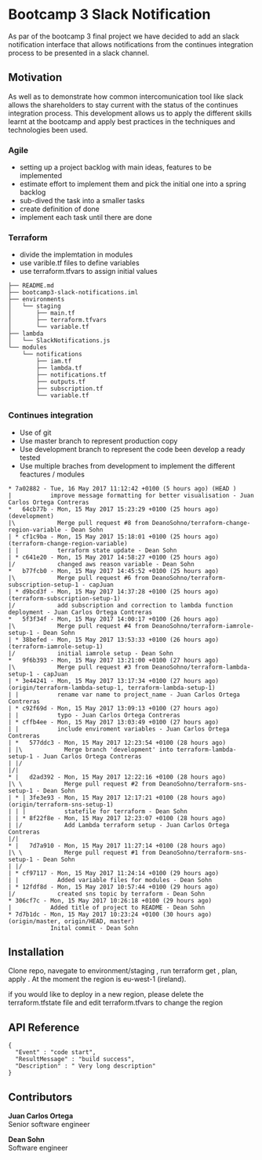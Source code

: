 # Bootcamp 3 Slack Notification 
As par of the bootcamp 3 final project we have decided to add an slack notification interface that allows notifications from the continues integration process to be presented in a slack channel.

## Motivation
As well as to demonstrate how common intercomunication tool like slack allows the shareholders to stay current with the status of the continues integration process.
This development allows us to apply the different skills learnt at the bootcamp and apply best practices in the techniques and technologies been used.
 
### Agile
 
* setting up a project backlog with main ideas, features to be implemented
* estimate effort to implement them and pick the initial one into a spring backlog
* sub-dived the task into a smaller tasks 
* create definition of done 
* implement each task until there are done

### Terraform

* divide the implemtation in modules 
* use varible.tf files to define variables
* use terraform.tfvars to assign initial values

```
├── README.md
├── bootcamp3-slack-notifications.iml
├── environments
│   └── staging
│       ├── main.tf
│       ├── terraform.tfvars
│       └── variable.tf
├── lambda
│   └── SlackNotifications.js
└── modules
    └── notifications
        ├── iam.tf
        ├── lambda.tf
        ├── notifications.tf
        ├── outputs.tf
        ├── subscription.tf
        └── variable.tf
```
### Continues integration 
* Use of git 
* Use master branch to represent production copy
* Use development branch to represent the code been develop a ready tested 
* Use multiple braches from development to implement the different feactures / modules 

```
* 7a02882 - Tue, 16 May 2017 11:12:42 +0100 (5 hours ago) (HEAD )
|           improve message formatting for better visualisation - Juan Carlos Ortega Contreras
*   64cb77b - Mon, 15 May 2017 15:23:29 +0100 (25 hours ago) (development)
|\            Merge pull request #8 from DeanoSohno/terraform-change-region-variable - Dean Sohn
| * cf1c9ba - Mon, 15 May 2017 15:18:01 +0100 (25 hours ago) (terraform-change-region-variable)
| |           terraform state update - Dean Sohn
| * c641e20 - Mon, 15 May 2017 14:58:27 +0100 (25 hours ago)
|/            changed aws reason variable - Dean Sohn
*   b77fcb0 - Mon, 15 May 2017 14:45:52 +0100 (25 hours ago)
|\            Merge pull request #6 from DeanoSohno/terraform-subscription-setup-1 - capJuan
| * d9bcd3f - Mon, 15 May 2017 14:37:28 +0100 (25 hours ago) (terraform-subscription-setup-1)
|/            add subscription and correction to lambda function deployment - Juan Carlos Ortega Contreras
*   5f3f34f - Mon, 15 May 2017 14:00:17 +0100 (26 hours ago)
|\            Merge pull request #4 from DeanoSohno/terraform-iamrole-setup-1 - Dean Sohn
| * 38befed - Mon, 15 May 2017 13:53:33 +0100 (26 hours ago) (terraform-iamrole-setup-1)
|/            initial iamrole setup - Dean Sohn
*   9f6b393 - Mon, 15 May 2017 13:21:00 +0100 (27 hours ago)
|\            Merge pull request #3 from DeanoSohno/terraform-lambda-setup-1 - capJuan
| * 3e44241 - Mon, 15 May 2017 13:17:34 +0100 (27 hours ago) (origin/terraform-lambda-setup-1, terraform-lambda-setup-1)
| |           rename var name to project_name - Juan Carlos Ortega Contreras
| * c92f69d - Mon, 15 May 2017 13:09:13 +0100 (27 hours ago)
| |           typo - Juan Carlos Ortega Contreras
| * cffb4ee - Mon, 15 May 2017 13:03:49 +0100 (27 hours ago)
| |           include enviroment variables - Juan Carlos Ortega Contreras
| *   577ddc3 - Mon, 15 May 2017 12:23:54 +0100 (28 hours ago)
| |\            Merge branch 'development' into terraform-lambda-setup-1 - Juan Carlos Ortega Contreras
| |/  
|/|   
* |   d2ad392 - Mon, 15 May 2017 12:22:16 +0100 (28 hours ago)
|\ \            Merge pull request #2 from DeanoSohno/terraform-sns-setup-1 - Dean Sohn
| * | 3fe3e93 - Mon, 15 May 2017 12:17:21 +0100 (28 hours ago) (origin/terraform-sns-setup-1)
| | |           statefile for terraform - Dean Sohn
| | * 8f22f8e - Mon, 15 May 2017 12:23:07 +0100 (28 hours ago)
| |/            Add Lambda terraform setup - Juan Carlos Ortega Contreras
|/|   
* |   7d7a910 - Mon, 15 May 2017 11:27:14 +0100 (28 hours ago)
|\ \            Merge pull request #1 from DeanoSohno/terraform-sns-setup-1 - Dean Sohn
| |/  
| * cf97117 - Mon, 15 May 2017 11:24:14 +0100 (29 hours ago)
| |           Added variable files for modules - Dean Sohn
| * 12fdf8d - Mon, 15 May 2017 10:57:44 +0100 (29 hours ago)
|/            created sns topic by terraform - Dean Sohn
* 306cf7c - Mon, 15 May 2017 10:26:18 +0100 (29 hours ago)
|           Added title of project to README - Dean Sohn
* 7d7b1dc - Mon, 15 May 2017 10:23:24 +0100 (30 hours ago) (origin/master, origin/HEAD, master)
            Inital commit - Dean Sohn

```

## Installation

Clone repo, navegate to environment/staging , run terraform get , plan, apply .
At the moment the region is eu-west-1 (ireland). 

if you would like to deploy in a new region, please delete the terraform.tfstate file and edit terraform.tfvars to change the region

## API Reference

```
{
  "Event" : "code start",
  "ResultMessage" : "build success",
  "Description" : " Very long description"
}
```

## Contributors

__Juan Carlos Ortega__  
Senior software engineer

__Dean Sohn__  
Software engineer


